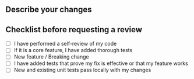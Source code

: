 ## Describe your changes



## Checklist before requesting a review

- [ ] I have performed a self-review of my code
- [ ] If it is a core feature, I have added thorough tests
- [ ] New feature / Breaking change
- [ ] I have added tests that prove my fix is effective or that my feature works
- [ ] New and existing unit tests pass locally with my changes
